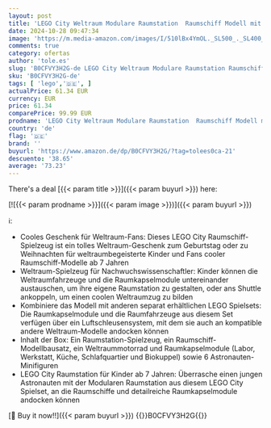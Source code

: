 ```yaml
---
layout: post
title: 'LEGO City Weltraum Modulare Raumstation  Raumschiff Modell mit Weltraumfahrzeugen  Geschenk für Kinder  Jungen und Mädchen ab 7 Jahren  Modulare Forschungsstation mit 6 Astronaut-Figuren 60433'
date: 2024-10-28 09:47:34
image: 'https://m.media-amazon.com/images/I/510lBx4YmOL._SL500_._SL400_.jpg'
comments: true
category: ofertas
author: 'tole.es'
slug: 'B0CFVY3H2G-de LEGO City Weltraum Modulare Raumstation Raumschiff Modell...'
sku: 'B0CFVY3H2G-de'
tags: [ 'lego','🇩🇪', ]
actualPrice: 61.34 EUR
currency: EUR
price: 61.34
comparePrice: 99.99 EUR
prodname: 'LEGO City Weltraum Modulare Raumstation  Raumschiff Modell mit Weltraumfahrzeugen  Geschenk für Kinder  Jungen und Mädchen ab 7 Jahren  Modulare Forschungsstation mit 6 Astronaut-Figuren 60433'
country: 'de'
flag: '🇩🇪'
brand: ''
buyurl: 'https://www.amazon.de/dp/B0CFVY3H2G/?tag=tolees0ca-21'
descuento: '38.65'
average: '73.23'
---
```


There's a deal [{{< param title >}}]({{< param buyurl >}})  here:

[![{{< param prodname >}}]({{< param image >}})]({{< param buyurl >}})

ℹ️:

- Cooles Geschenk für Weltraum-Fans: Dieses LEGO City Raumschiff-Spielzeug ist ein tolles Weltraum-Geschenk zum Geburtstag oder zu Weihnachten für weltraumbegeisterte Kinder und Fans cooler Raumschiff-Modelle ab 7 Jahren
- Weltraum-Spielzeug für Nachwuchswissenschaftler: Kinder können die Weltraumfahrzeuge und die Raumkapselmodule untereinander austauschen, um ihre eigene Raumstation zu gestalten, oder ans Shuttle ankoppeln, um einen coolen Weltraumzug zu bilden
- Kombiniere das Modell mit anderen separat erhältlichen LEGO Spielsets: Die Raumkapselmodule und die Raumfahrzeuge aus diesem Set verfügen über ein Luftschleusensystem, mit dem sie auch an kompatible andere Weltraum-Modelle andocken können
- Inhalt der Box: Ein Raumstation-Spielzeug, ein Raumschiff-Modellbausatz, ein Weltraummotorrad und Raumkapselmodule (Labor, Werkstatt, Küche, Schlafquartier und Biokuppel) sowie 6 Astronauten-Minifiguren
- LEGO City Raumstation für Kinder ab 7 Jahren: Überrasche einen jungen Astronauten mit der Modularen Raumstation aus diesem LEGO City Spielset, an die Raumschiffe und detailreiche Raumkapselmodule andocken können

[🛒 Buy it now!!]({{< param buyurl >}})
{{<world>}}B0CFVY3H2G{{</world>}}
